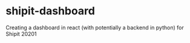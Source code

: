 # shipit-dashboard
Creating a dashboard in react (with potentially a backend in python) for Shipit 20201
